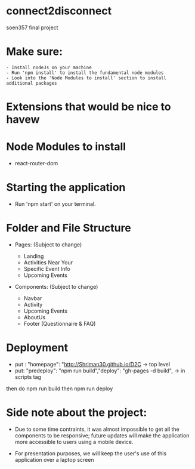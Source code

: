 # connect2disconnect
 soen357 final project

# Make sure:
    - Install nodeJs on your machine
    - Run 'npm install' to install the fundamental node modules
    - Look into the 'Node Modules to install' section to install additional packages
# Extensions that would be nice to havew

# Node Modules to install 
 - react-router-dom

# Starting the application
 - Run 'npm start' on your terminal.

# Folder and File Structure
 - Pages: (Subject to change)
    - Landing
    - Activities Near Your
    - Specific Event Info
    - Upcoming Events

 - Components: (Subject to change)
    - Navbar
    - Activity
    - Upcoming Events
    - AboutUs
    - Footer (Questionnaire & FAQ)
    

# Deployment
- put : "homepage": "http://Shriman30.github.io/D2C -> top level
- put:  "predeploy": "npm run build","deploy": "gh-pages -d build", -> in scripts tag

then do npm run build 
then npm run deploy


# Side note about the project:
- Due to some time contraints, it was almost impossible to get all the components to be responsive; future updates will make the application more accessible to users using a mobile device.

- For presentation purposes, we will keep the user's use of this application over a laptop screen